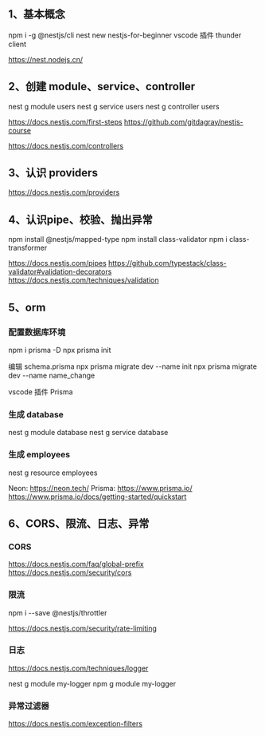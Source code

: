 ## 1、基本概念

npm i -g @nestjs/cli
nest new nestjs-for-beginner
vscode 插件 thunder client

https://nest.nodejs.cn/

## 2、创建 module、service、controller

nest g module users
nest g service users
nest g controller users

https://docs.nestjs.com/first-steps
https://github.com/gitdagray/nestjs-course

https://docs.nestjs.com/controllers

## 3、认识 providers

https://docs.nestjs.com/providers

## 4、认识pipe、校验、抛出异常

npm install @nestjs/mapped-type
npm install class-validator
npm i class-transformer

https://docs.nestjs.com/pipes
https://github.com/typestack/class-validator#validation-decorators
https://docs.nestjs.com/techniques/validation

## 5、orm

### 配置数据库环境

npm i prisma -D
npx prisma init

编辑 schema.prisma
npx prisma migrate dev --name init
npx prisma migrate dev --name name_change

vscode 插件 Prisma

### 生成 database

nest g module database
nest g service database

### 生成 employees

nest g resource employees

Neon: https://neon.tech/
Prisma: https://www.prisma.io/
https://www.prisma.io/docs/getting-started/quickstart

## 6、CORS、限流、日志、异常

### CORS

https://docs.nestjs.com/faq/global-prefix
https://docs.nestjs.com/security/cors

### 限流

npm i --save @nestjs/throttler

https://docs.nestjs.com/security/rate-limiting

### 日志

https://docs.nestjs.com/techniques/logger

nest g module my-logger
npm g module my-logger

### 异常过滤器

https://docs.nestjs.com/exception-filters
